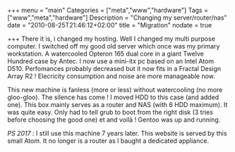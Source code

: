 +++
menu = "main"
Categories = ["meta","www","hardware"]
Tags = ["www","meta","hardware"]
Description = "Changing my server/router/nas"
date = "2010-08-25T21:46:12+02:00"
title = "Migration"
nodate = true

+++
There it is, i changed my hosting. Well I changed my multi purpose computer. I switched off my good old server which once was my primary workstation. A watercooled Opteron 165 dual core in a giant Twelve Hundred case by Antec. I now use a mini-itx pc based on an Intel Atom D510. Perfomances probably decreased but it now fits in a Fractal Design Array R2 ! Elecricity consumption and noise are more manageable now.

This new machine is fanless (more or less) without watercooling (no more gloo-gloo). The silence has come ! I moved HDD to this case (and added one). This box mainly serves as a router and NAS (with 6 HDD maximum). It was quite easy. Only had to tell grub to boot from the right disk (3 tries before choosing the good one) et and voilà ! Gentoo was up and running.

*PS 2017 :* I still use this machine 7 years later. This website is served by this small Atom. It no longer is a router as I baught a dedicated appliance.
